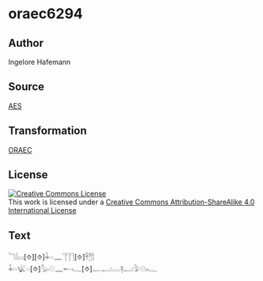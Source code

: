 # oraec6294

## Author

Ingelore Hafemann

## Source

[AES](https://github.com/simondschweitzer/aes)

## Transformation

[ORAEC](https://oraec.github.io/)

## License

<a rel="license" href="http://creativecommons.org/licenses/by-sa/4.0/"><img alt="Creative Commons License" style="border-width:0" src="https://i.creativecommons.org/l/by-sa/4.0/88x31.png" /></a><br />This work is licensed under a <a rel="license" href="http://creativecommons.org/licenses/by-sa/4.0/">Creative Commons Attribution-ShareAlike 4.0 International License</a>

## Text

𓆓𓌃𓏥[⯑][⯑]𓇓𓏏𓈖𓊹𓊹𓊹[⯑]𓋹𓊽𓌀<br>
𓇓𓏏𓆤𓏏[⯑]𓅭𓇳𓈖𓄡𓆑[⯑]𓉻𓂝𓐛𓊢𓂝𓅱𓇳𓏤𓆑<br>
